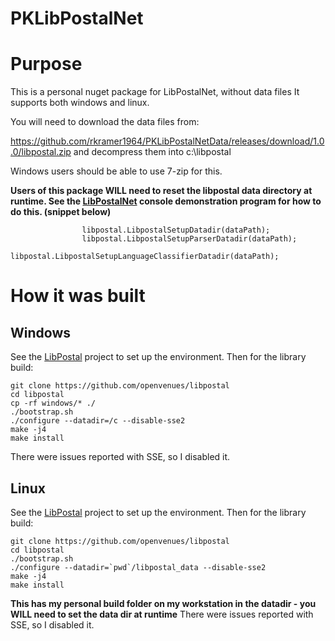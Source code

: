 # PKLibPostalNet

# Purpose

This is a personal nuget package for LibPostalNet, without data files
It supports both windows and linux.

You will need to download the data files from:

https://github.com/rkramer1964/PKLibPostalNetData/releases/download/1.0.0/libpostal.zip and decompress them into c:\libpostal

Windows users should be able to use 7-zip for this.

**Users of this package WILL need to reset the libpostal data directory at runtime.  See the [LibPostalNet](https://github.com/mapo80/LibPostalNet) console demonstration
program for how to do this. (snippet below)**

```
                libpostal.LibpostalSetupDatadir(dataPath);
                libpostal.LibpostalSetupParserDatadir(dataPath);
                libpostal.LibpostalSetupLanguageClassifierDatadir(dataPath);

```

# How it was built

## Windows
See the [LibPostal](https://github.com/openvenues/libpostal) project to set up the environment.
Then for the library build:

```
git clone https://github.com/openvenues/libpostal
cd libpostal
cp -rf windows/* ./
./bootstrap.sh
./configure --datadir=/c --disable-sse2
make -j4
make install
```

There were issues reported with SSE, so I disabled it.

## Linux

See the [LibPostal](https://github.com/openvenues/libpostal) project to set up the environment.
Then for the library build:

```
git clone https://github.com/openvenues/libpostal
cd libpostal
./bootstrap.sh
./configure --datadir=`pwd`/libpostal_data --disable-sse2
make -j4
make install
```

**This has my personal build folder on my workstation in the datadir - you WILL need to set the data dir at runtime**
There were issues reported with SSE, so I disabled it.
